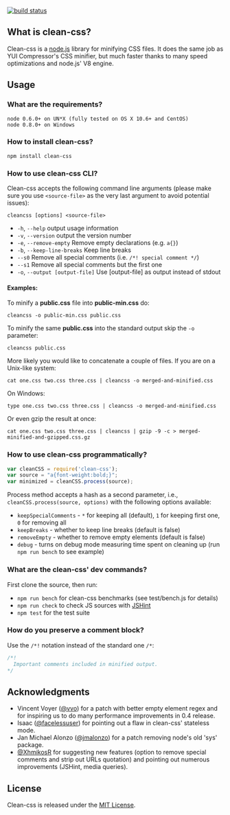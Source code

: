 [![build status](https://secure.travis-ci.org/GoalSmashers/clean-css.png)](http://travis-ci.org/GoalSmashers/clean-css)

## What is clean-css?

Clean-css is a [node.js](http://nodejs.org/) library for minifying CSS files.
It does the same job as YUI Compressor's CSS minifier, but much faster thanks
to many speed optimizations and node.js' V8 engine.


## Usage

### What are the requirements?

```
node 0.6.0+ on UN*X (fully tested on OS X 10.6+ and CentOS)
node 0.8.0+ on Windows
```

### How to install clean-css?

```
npm install clean-css
```

### How to use clean-css CLI?

Clean-css accepts the following command line arguments (please make sure you use `<source-file>` as the
very last argument to avoid potential issues):

```
cleancss [options] <source-file>
```
* `-h`, `--help` output usage information
* `-v`, `--version` output the version number
* `-e`, `--remove-empty` Remove empty declarations (e.g. `a{}`)
* `-b`, `--keep-line-breaks` Keep line breaks
* `--s0` Remove all special comments (i.e. `/*! special comment */`)
* `--s1` Remove all special comments but the first one
* `-o`, `--output [output-file]` Use [output-file] as output instead of stdout

#### Examples:

To minify a **public.css** file into **public-min.css** do:

```
cleancss -o public-min.css public.css
```

To minify the same **public.css** into the standard output skip the `-o` parameter:

```
cleancss public.css
```

More likely you would like to concatenate a couple of files.
If you are on a Unix-like system:

```
cat one.css two.css three.css | cleancss -o merged-and-minified.css
```

On Windows:

```
type one.css two.css three.css | cleancss -o merged-and-minified.css
```

Or even gzip the result at once:

```
cat one.css two.css three.css | cleancss | gzip -9 -c > merged-minified-and-gzipped.css.gz
```

### How to use clean-css programmatically?

```js
var cleanCSS = require('clean-css');
var source = "a{font-weight:bold;}";
var minimized = cleanCSS.process(source);
```

Process method accepts a hash as a second parameter, i.e.,
`cleanCSS.process(source, options)` with the following options available:

* `keepSpecialComments` - `*` for keeping all (default), `1` for keeping first one, `0` for removing all
* `keepBreaks` - whether to keep line breaks (default is false)
* `removeEmpty` - whether to remove empty elements (default is false)
* `debug` - turns on debug mode measuring time spent on cleaning up
  (run `npm run bench` to see example)

### What are the clean-css' dev commands?

First clone the source, then run:

* `npm run bench` for clean-css benchmarks (see test/bench.js for details)
* `npm run check` to check JS sources with [JSHint](https://github.com/jshint/jshint/)
* `npm test` for the test suite

### How do you preserve a comment block?

Use the `/*!` notation instead of the standard one `/*`:

```css
/*!
  Important comments included in minified output.
*/
```


## Acknowledgments

* Vincent Voyer ([@vvo](https://github.com/vvo)) for a patch with better
  empty element regex and for inspiring us to do many performance improvements
  in 0.4 release.
* Isaac ([@facelessuser](https://github.com/facelessuser)) for pointing out
  a flaw in clean-css' stateless mode.
* Jan Michael Alonzo ([@jmalonzo](https://github.com/jmalonzo)) for a patch
  removing node's old 'sys' package.
* [@XhmikosR](https://github.com/XhmikosR) for suggesting new features
  (option to remove special comments and strip out URLs quotation) and pointing
  out numerous improvements (JSHint, media queries).

## License

Clean-css is released under the [MIT License](/LICENSE).
